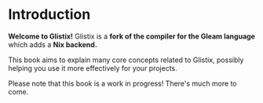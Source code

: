# Introduction

**Welcome to Glistix!** Glistix is a **fork of the compiler for the Gleam language** which adds a **Nix backend.**

This book aims to explain many core concepts related to Glistix, possibly helping you use it more effectively for your projects.

Please note that this book is a work in progress! There's much more to come.
